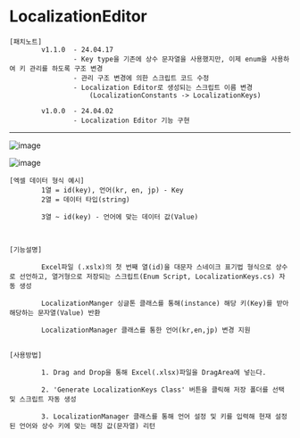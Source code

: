 # LocalizationEditor

    [패치노트]
            v1.1.0  - 24.04.17
                    - Key type을 기존에 상수 문자열을 사용했지만, 이제 enum을 사용하여 키 관리를 하도록 구조 변경
                    - 관리 구조 변경에 의한 스크립트 코드 수정
                    - Localization Editor로 생성되는 스크립트 이름 변경
                        (LocalizationConstants -> LocalizationKeys)
                    
            v1.0.0  - 24.04.02
                    - Localization Editor 기능 구현

---------------------------------------------------------------------------------------------
![image](https://github.com/kastro723/LocalizationEditor/assets/55536937/30ea5a25-1d23-4458-bd5d-f3a1bdc7eb84)

![image](https://github.com/kastro723/LocalizationEditor/assets/55536937/d7f27a70-473d-4e75-9849-4d85b4386e71)

    [엑셀 데이터 형식 예시]
            1열 = id(key), 언어(kr, en, jp) - Key
            2열 = 데이터 타입(string)
            
            3열 ~ id(key) - 언어에 맞는 데이터 값(Value)
            


    [기능설명]
    
            Excel파일 (.xslx)의 첫 번째 열(id)을 대문자 스네이크 표기법 형식으로 상수로 선언하고, 열거형으로 저장되는 스크립트(Enum Script, LocalizationKeys.cs) 자동 생성

            LocalizationManger 싱글톤 클래스를 통해(instance) 해당 키(Key)를 받아 해당하는 문자열(Value) 반환
            
            LocalizationManager 클래스를 통한 언어(kr,en,jp) 변경 지원


    [사용방법]
    
            1. Drag and Drop을 통해 Excel(.xlsx)파일을 DragArea에 넣는다.

            2. 'Generate LocalizationKeys Class' 버튼을 클릭해 저장 폴더를 선택 및 스크립트 자동 생성

            3. LocalizationManager 클래스를 통해 언어 설정 및 키를 입력해 현재 설정된 언어와 상수 키에 맞는 매칭 값(문자열) 리턴


​            
